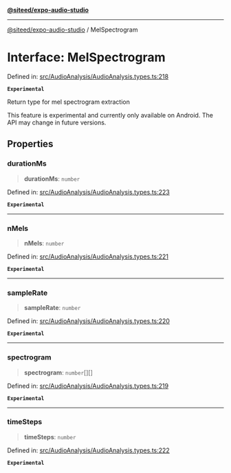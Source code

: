 [**@siteed/expo-audio-studio**](../README.md)

***

[@siteed/expo-audio-studio](../README.md) / MelSpectrogram

# Interface: MelSpectrogram

Defined in: [src/AudioAnalysis/AudioAnalysis.types.ts:218](https://github.com/deeeed/expo-audio-stream/blob/e496f5dd1024dfffefc22b133ee7e25a9e09a3b7/packages/expo-audio-studio/src/AudioAnalysis/AudioAnalysis.types.ts#L218)

**`Experimental`**

Return type for mel spectrogram extraction

 This feature is experimental and currently only available on Android.
The API may change in future versions.

## Properties

### durationMs

> **durationMs**: `number`

Defined in: [src/AudioAnalysis/AudioAnalysis.types.ts:223](https://github.com/deeeed/expo-audio-stream/blob/e496f5dd1024dfffefc22b133ee7e25a9e09a3b7/packages/expo-audio-studio/src/AudioAnalysis/AudioAnalysis.types.ts#L223)

**`Experimental`**

***

### nMels

> **nMels**: `number`

Defined in: [src/AudioAnalysis/AudioAnalysis.types.ts:221](https://github.com/deeeed/expo-audio-stream/blob/e496f5dd1024dfffefc22b133ee7e25a9e09a3b7/packages/expo-audio-studio/src/AudioAnalysis/AudioAnalysis.types.ts#L221)

**`Experimental`**

***

### sampleRate

> **sampleRate**: `number`

Defined in: [src/AudioAnalysis/AudioAnalysis.types.ts:220](https://github.com/deeeed/expo-audio-stream/blob/e496f5dd1024dfffefc22b133ee7e25a9e09a3b7/packages/expo-audio-studio/src/AudioAnalysis/AudioAnalysis.types.ts#L220)

**`Experimental`**

***

### spectrogram

> **spectrogram**: `number`[][]

Defined in: [src/AudioAnalysis/AudioAnalysis.types.ts:219](https://github.com/deeeed/expo-audio-stream/blob/e496f5dd1024dfffefc22b133ee7e25a9e09a3b7/packages/expo-audio-studio/src/AudioAnalysis/AudioAnalysis.types.ts#L219)

**`Experimental`**

***

### timeSteps

> **timeSteps**: `number`

Defined in: [src/AudioAnalysis/AudioAnalysis.types.ts:222](https://github.com/deeeed/expo-audio-stream/blob/e496f5dd1024dfffefc22b133ee7e25a9e09a3b7/packages/expo-audio-studio/src/AudioAnalysis/AudioAnalysis.types.ts#L222)

**`Experimental`**
